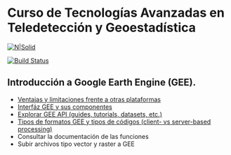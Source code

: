 # Curso de Tecnologías Avanzadas en Teledetección y Geoestadística

[![N|Solid](https://cldup.com/dTxpPi9lDf.thumb.png)](https://nodesource.com/products/nsolid)

[![Build Status](https://travis-ci.org/joemccann/dillinger.svg?branch=master)](https://travis-ci.org/joemccann/dillinger)

## Introducción a Google Earth Engine (GEE).

  - [Ventajas y limitaciones frente a otras plataformas](https://www.cursosgis.com/que-es-google-earth-engine/)
  - [Interfáz GEE y sus componentes](https://developers.google.com/earth-engine/playground)
  - [Explorar GEE API (guides, tutorials, datasets, etc.)](https://developers.google.com/earth-engine/datasets/)
  - [Tipos de formatos GEE y tipos de códigos (client- vs server-based processing)](https://www.seguetech.com/client-server-side-code/)
  - Consultar la documentación de las funciones
  - Subir archivos tipo vector y raster a GEE

